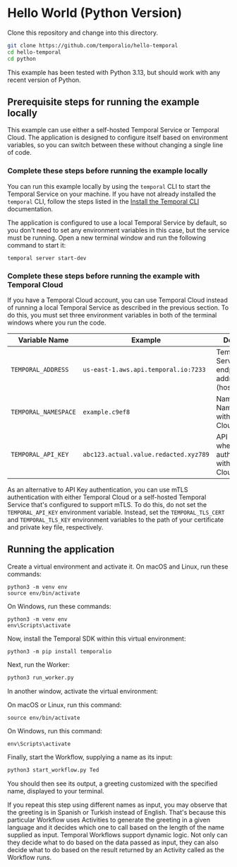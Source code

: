 # Hello World (Python Version)

Clone this repository and change into this directory.

```bash
git clone https://github.com/temporalio/hello-temporal
cd hello-temporal
cd python
```

This example has been tested with Python 3.13, but should work
with any recent version of Python.

## Prerequisite steps for running the example locally

This example can use either a self-hosted Temporal Service or
Temporal Cloud. The application is designed to configure itself
based on environment variables, so you can switch between these
without changing a single line of code. 

### Complete these steps before running the example locally

You can run this example locally by using the `temporal` CLI
to start the Temporal Service on your machine. If you have not
already installed the `temporal` CLI, follow the steps listed in
the [Install the Temporal CLI](https://docs.temporal.io/cli#install)
documentation.

The application is configured to use a local Temporal Service by 
default, so you don't need to set any environment variables in
this case, but the service must be running. Open a new terminal 
window and run the following command to start it:

```
temporal server start-dev
```

### Complete these steps before running the example with Temporal Cloud

If you have a Temporal Cloud account, you can use Temporal Cloud
instead of running a local Temporal Service as described in the 
previous section. To do this, you must set three environment variables
in both of the terminal windows where you run the code.

| Variable Name          | Example                               | Description
|------------------------|---------------------------------------|-------------------
| `TEMPORAL_ADDRESS`     | `us-east-1.aws.api.temporal.io:7233`  | Temporal Service endpoint address (hostname:port) 
| `TEMPORAL_NAMESPACE`   | `example.c9ef8`                       | Name of the Namespace within Temporal Cloud
| `TEMPORAL_API_KEY`     | `abc123.actual.value.redacted.xyz789` | API key to use when authenticating with Temporal Cloud


As an alternative to API Key authentication, you can use mTLS authentication
with either Temporal Cloud or a self-hosted Temporal Service that's configured
to support mTLS. To do this, do not set the `TEMPORAL_API_KEY` environment
variable. Instead, set the `TEMPORAL_TLS_CERT` and `TEMPORAL_TLS_KEY`
environment variables to the path of your certificate and private key file,
respectively.


## Running the application

Create a virtual environment and activate it. On macOS and Linux, run 
these commands:

```
python3 -m venv env
source env/bin/activate
```

On Windows, run these commands:

```
python3 -m venv env
env\Scripts\activate
```

Now, install the Temporal SDK within this virtual environment:

```
python3 -m pip install temporalio
```



Next, run the Worker:


```bash
python3 run_worker.py
```


In another window, activate the virtual environment:

On macOS or Linux, run this command:

```
source env/bin/activate
```

On Windows, run this command:

```
env\Scripts\activate
```

Finally, start the Workflow, supplying a name as its input:

```bash
python3 start_workflow.py Ted
```

You should then see its output, a greeting customized with the
specified name, displayed to your terminal. 

If you repeat this step using different names as input, you may
observe that the greeting is in Spanish or Turkish instead of
English. That's because this particular Workflow uses Activities
to generate the greeting in a given language and it decides which
one to call based on the length of the name supplied as input.
Temporal Workflows support dynamic logic. Not only can they decide
what to do based on the data passed as input, they can also decide
what to do based on the result returned by an Activity called as
the Workflow runs.
